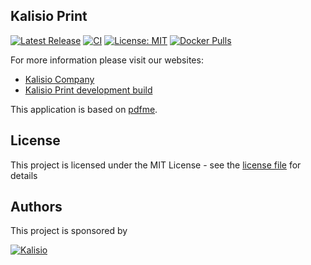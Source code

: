 ## Kalisio Print

[![Latest Release](https://img.shields.io/github/v/tag/kalisio/print?sort=semver&label=latest)](https://github.com/kalisio/kapp/releases)
[![CI](https://github.com/kalisio/print/actions/workflows/main.yaml/badge.svg)](https://github.com/kalisio/print/actions/workflows/main.yaml)
[![License: MIT](https://img.shields.io/badge/License-MIT-yellow.svg)](https://opensource.org/licenses/MIT)
[![Docker Pulls](https://img.shields.io/docker/pulls/kalisio/print.svg?style=plastic)](https://hub.docker.com/r/kalisio/print/)

For more information please visit our websites:
* [Kalisio Company](https://kalisio.com/)
* [Kalisio Print development build](https://print.dev.kalisio.xyz/)

This application is based on [pdfme](https://github.com/pdfme/pdfme).

## License

This project is licensed under the MIT License - see the [license file](./LICENSE) for details

## Authors

This project is sponsored by 

[![Kalisio](https://s3.eu-central-1.amazonaws.com/kalisioscope/kalisio/kalisio-logo-black-256x84.png)](https://kalisio.com)